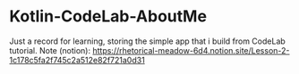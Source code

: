 # Kotlin-CodeLab-AboutMe
Just a record for learning, storing the simple app that i build from CodeLab tutorial.
Note (notion):
https://rhetorical-meadow-6d4.notion.site/Lesson-2-1c178c5fa2f745c2a512e82f721a0d31
